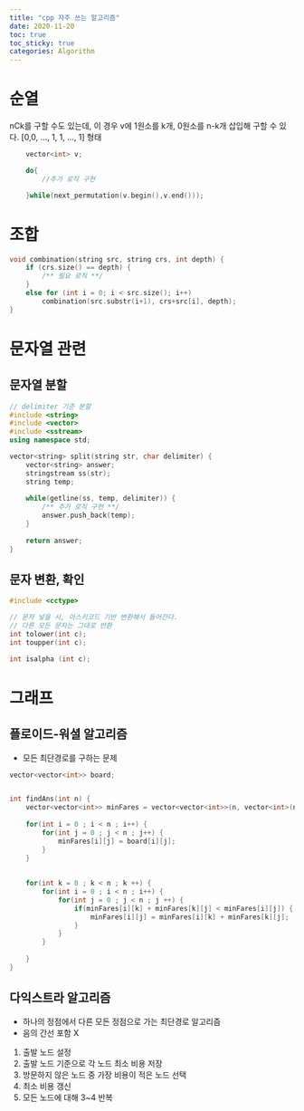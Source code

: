 ```yaml
---
title: "cpp 자주 쓰는 알고리즘"
date: 2020-11-20
toc: true
toc_sticky: true
categories: Algorithm 
---
```


# 순열

nCk를 구할 수도 있는데, 이 경우 v에 1원소를 k개, 0원소를 n-k개 삽입해 구할 수 있다. [0,0, ..., 1, 1, ..., 1] 형태


``` cpp
    vector<int> v;

	do{
        //추가 로직 구현

	}while(next_permutation(v.begin(),v.end()));
```


# 조합

```cpp
void combination(string src, string crs, int depth) {
    if (crs.size() == depth) {
        /** 필요 로직 **/
    }
    else for (int i = 0; i < src.size(); i++)
        combination(src.substr(i+1), crs+src[i], depth);
}
```

# 문자열 관련

## 문자열 분할 
```cpp
// delimiter 기준 분할
#include <string>
#include <vector>
#include <sstream>
using namespace std;

vector<string> split(string str, char delimiter) {
    vector<string> answer;
    stringstream ss(str);
    string temp;
 
    while(getline(ss, temp, delimiter)) {
        /** 추가 로직 구현 **/
        answer.push_back(temp);
    }
 
    return answer;
}
```

## 문자 변환, 확인

```cpp
#include <cctype>

// 문자 넣을 시, 아스키코드 기반 변환해서 들어간다.
// 다른 모든 문자는 그대로 반환
int tolower(int c);
int toupper(int c);

int isalpha (int c);

```

# 그래프

## 플로이드-워셜 알고리즘
- 모든 최단경로를 구하는 문제

```cpp
vector<vector<int>> board;


int findAns(int n) {
    vector<vector<int>> minFares = vector<vector<int>>(n, vector<int>(n,0));
    
    for(int i = 0 ; i < n ; i++) {
        for(int j = 0 ; j < n ; j++) {
            minFares[i][j] = board[i][j];
        }
    }
    
    
    for(int k = 0 ; k < n ; k ++) {      
        for(int i = 0 ; i < n ; i++) {
            for(int j = 0 ; j < n ; j ++) {
                if(minFares[i][k] + minFares[k][j] < minFares[i][j]) {
                    minFares[i][j] = minFares[i][k] + minFares[k][j];
                }
            }          
        }
        
    }
}

```

## 다익스트라 알고리즘
- 하나의 정점에서 다른 모든 정점으로 가는 최단경로 알고리즘
- 음의 간선 포함 X

1. 출발 노드 설정
2. 출발 노드 기준으로 각 노드 최소 비용 저장
3. 방문하지 않은 노드 중 가장 비용이 적은 노드 선택
4. 최소 비용 갱신
5. 모든 노드에 대해 3~4 반복


